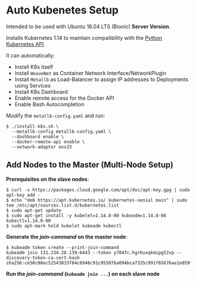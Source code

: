 # Auto Kubenetes Setup

Intended to be used with Ubuntu 18.04 LTS (Bionic) **Server Version**.

Installs Kubernetes 1.14 to maintain compatibility with the [Python Kubernetes API](https://github.com/kubernetes-client/python).

It can automatically:
* Install K8s itself
* Install ``WeaveNet`` as Container Network Interface/NetworkPlugin
* Install ``Metallb`` as Load-Balancer to assign IP addresses to Deployments using Services
* Install K8s Dashboard
* Enable remote access for the Docker API
* Enable Bash Autocompletion

Modify the ``metallb-config.yaml`` and run:
```
$ ./install-k8s.sh \
  --metallb-config metallb-config.yaml \
  --dashboard enable \
  --docker-remote-api enable \
  --network-adapter ens33
```


## Add Nodes to the Master (Multi-Node Setup)

**Prerequisites on the slave nodes**:

```
$ curl -s https://packages.cloud.google.com/apt/doc/apt-key.gpg | sudo apt-key add -
$ echo "deb https://apt.kubernetes.io/ kubernetes-xenial main" | sudo tee /etc/apt/sources.list.d/kubernetes.list
$ sudo apt-get update
$ sudo apt-get install -y kubelet=1.14.8-00 kubeadm=1.14.8-00 kubectl=1.14.8-00
$ sudo apt-mark hold kubelet kubeadm kubectl
```

**Generate the *join-command* on the master node**:

```
$ kubeadm token create --print-join-command
kubeadm join 131.234.28.139:6443 --token y784fc.hgr6uxqkmipg52xp --discovery-token-ca-cert-hash sha256:ce50c08ec52543833784c6946c91c95507ba094bca7335c991f65676ae1e859f
```

**Run the *join-command* (``kubeadm join ...``) on each slave node**
